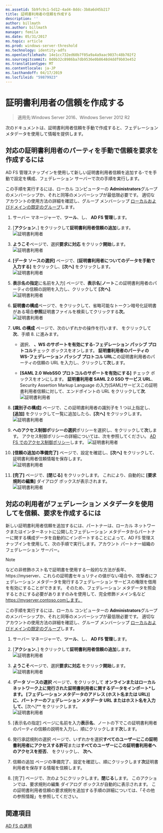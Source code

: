 ```yaml
---
ms.assetid: 5b9fc9c1-5d12-4ad4-8ddc-3b8a6d45b217
title: 証明書利用者の信頼を作成する
description: ''
author: billmath
ms.author: billmath
manager: femila
ms.date: 05/31/2017
ms.topic: article
ms.prod: windows-server-threshold
ms.technology: identity-adfs
ms.openlocfilehash: 14e1cc732ed60b7f05a9a4a9aac9037c48b702f2
ms.sourcegitcommit: 0d0b32c8986ba7db9536e0b8648d4ddf9b03e452
ms.translationtype: MT
ms.contentlocale: ja-JP
ms.lasthandoff: 04/17/2019
ms.locfileid: "59879923"
---
```

# <a name="create-a-relying-party-trust"></a>証明書利用者の信頼を作成する

>適用先:Windows Server 2016、Windows Server 2012 R2

次のドキュメントは、証明書利用者信頼を手動で作成すると、フェデレーション メタデータを使用して情報を提供します。
  
## <a name="to-create-a-claims-aware-relying-party-trust-manually"></a>対応の証明書利用者のパーティを手動で信頼を要求を作成するには 

AD FS 管理スナップインを使用して新しい証明書利用者信頼を追加する\-でを手動で設定を構成、フェデレーション サーバーで次の手順を実行します。  

この手順を実行するには、ローカル コンピューターの **Administrators**グループのメンバーシップか、それと同等のメンバーシップが最低限必要です。  適切なアカウントの使用方法の詳細を確認し、グループ メンバーシップ [ローカルおよびドメインの既定のグループ](https://go.microsoft.com/fwlink/?LinkId=83477)します。
  
1. サーバー マネージャーで、**ツール**、し、 **AD FS 管理**します。  
  
2.  [**アクション**、] をクリックして**証明書利用者信頼の追加**します。  
![証明書利用者](media/Create-a-Relying-Party-Trust/addtrust1.PNG)   

3.  **ようこそ**ページで、選択**要求に対応** をクリック**開始**します。  
![証明書利用者](media/Create-a-Relying-Party-Trust/addtrust2.PNG) 
  
4.  **[データ ソースの選択]** ページで、**[証明書利用者についてのデータを手動で入力する]** をクリックし、**[次へ]** をクリックします。  
![証明書利用者](media/Create-a-Relying-Party-Trust/addtrust3.PNG) 
  
5.  **表示名の指定**に名前を入力] ページで、**表示名**[**ノート**この証明書利用者のパーティの信頼の説明を入力し、クリックして **[次へ]**.  
![証明書利用者](media/Create-a-Relying-Party-Trust/addtrust4.PNG) 

6. **証明書の構成**ページで、をクリックして、省略可能なトークン暗号化証明書がある場合**参照**証明書ファイルを検索してクリックする**次**。  
![証明書利用者](media/Create-a-Relying-Party-Trust/addtrust5.PNG) 

7.  **URL の構成** ページで、次のいずれかの操作を行います、 をクリックして**次**、手順 8. に進みます。  
  
    -   選択、 **、WS のサポートを有効にする\-フェデレーション パッシブ プロトコル**チェック ボックスをオンします。 **証明書利用者のパーティの WS\-フェデレーション パッシブ プロトコル URL**この証明書利用者のパーティの信頼の URL を入力し、クリックして**次**します。  
  
    -   **[SAML 2.0 WebSSO プロトコルのサポートを有効にする]** チェック ボックスをオンにします。 **証明書利用者 SAML 2.0 SSO サービス URL**、Security Assertion Markup Language の入力\(SAML\)サービスこの証明書利用者信頼に対して、エンドポイントの URL をクリックして**次**.  
![証明書利用者](media/Create-a-Relying-Party-Trust/addtrust6.PNG)   

8. **[識別子の構成]** ページで、この証明書利用者の識別子を 1 つ以上指定し、**[追加]** をクリックして一覧に追加したら、**[次へ]** をクリックします。  
![証明書利用者](media/Create-a-Relying-Party-Trust/addtrust8.PNG)
  
9.  **へのアクセス制御ポリシーの選択**ポリシーを選択し、をクリックして**次**します。  アクセス制御ポリシーの詳細については、次を参照してください。 [AD FS でのアクセス制御ポリシー](Access-Control-Policies-in-AD-FS.md)します。 
![証明書利用者](media/Create-a-Relying-Party-Trust/addtrust9.PNG)

10. **[信頼の追加の準備完了]** ページで、設定を確認し、**[次へ]** をクリックして、証明書利用者信頼情報を保存します。  
   ![証明書利用者](media/Create-a-Relying-Party-Trust/addtrust10.PNG) 
11. **[完了]** ページで、**[閉じる]** をクリックします。 これにより、自動的に **[要求規則の編集]** ダイアログ ボックスが表示されます。  
![証明書利用者](media/Create-a-Relying-Party-Trust/addtrust11.PNG) 

## <a name="to-create-a-claims-aware-relying-party-trust-using-federation-metadata"></a>対応の利用者がフェデレーション メタデータを使用してを信頼、要求を作成するには

新しい証明書利用者信頼を追加するには、パートナーは、ローカル ネットワークまたはインターネットに公開したフェデレーション メタデータからパートナーに関する構成データを自動的にインポートすることによって、AD FS 管理スナップインを使用して、次の手順で実行します。アカウント パートナー組織のフェデレーション サーバー。

>[!NOTE]
>などの非修飾ホスト名で証明書を使用する一般的な方法が長年、 https://myserver、これらの証明書セキュリティの値がない場合や、攻撃者にフェデレーション メタデータを発行するフェデレーション サービスの権限を借用を有効にすることができます。 そのため、フェデレーション メタデータを照会するときにする必要がありますのみを使用して、完全修飾ドメイン名など https://myserver.contoso.comします。

この手順を実行するには、ローカル コンピューターの **Administrators**グループのメンバーシップか、それと同等のメンバーシップが最低限必要です。  適切なアカウントの使用方法の詳細を確認し、グループ メンバーシップ [ローカルおよびドメインの既定のグループ](https://go.microsoft.com/fwlink/?LinkId=83477)します。


1. サーバー マネージャーで、**ツール**、し、 **AD FS 管理**します。  
  
2.  [**アクション**、] をクリックして**証明書利用者信頼の追加**します。  
![証明書利用者](media/Create-a-Relying-Party-Trust/addtrust1.PNG)   

3.  **ようこそ**ページで、選択**要求に対応** をクリック**開始**します。  
![証明書利用者](media/Create-a-Relying-Party-Trust/addtrust2.PNG) 
  
4.  **データ ソースの選択** ページで、をクリックして **オンラインまたはローカル ネットワーク上に発行された証明書利用者に関するデータをインポート*します。 **[フェデレーション メタデータのアドレス (ホスト名または URL)]** に、パートナーのフェデレーション メタデータ URL またはホスト名を入力して、**[次へ]** をクリックします。  
![証明書利用者](media/Create-a-Relying-Party-Trust/addtrust12.PNG) 

5.  [表示名の指定] ページに名前を入力**表示名**、ノートの下でこの証明書利用者のパーティの信頼の説明を入力し、順にクリックします**次**します。

6.  発行承認規則の選択 ページで、いずれかを選択**すべてのユーザーにこの証明書利用者にアクセスする許可**または**すべてのユーザーにこの証明書利用者へのアクセスを拒否**、 をクリックし、 **次へ**.

7.  信頼の追加 ページの準備完了、設定を確認し、順にクリックします**次**証明書利用者を保存する情報を信頼します。

8.  [完了] ページで、次のようにクリックします。**閉じる**します。 このアクションでは、要求規則の編集 ダイアログ ボックスが自動的に表示されます。 この証明書利用者信頼の要求規則を追加する手順の詳細については、「その他の参照情報」を参照してください。




## <a name="see-also"></a>関連項目  
[AD FS の運用](../../ad-fs/AD-FS-2016-Operations.md) 
